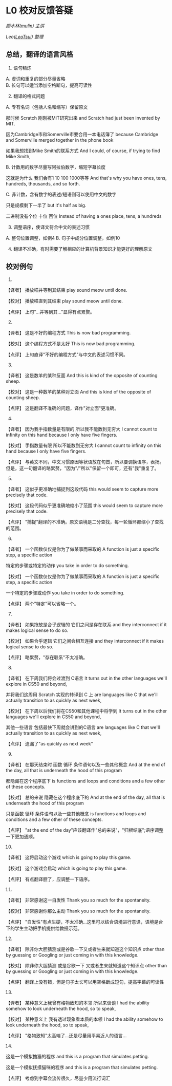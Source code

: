 # L0 校对反馈答疑

_颜木林([mulin](https://github.com/yanmulin)) 主讲_

_Leo([LeoTsui](https://www.github.com/LeoTsui)) 整理_

## 总结，翻译的语言风格

1. 语句精炼

A. 虚词和重复的部分尽量省略  
B. 长句可以适当添加空格断句，提高可读性

2. 翻译的格式问题

A. 专有名词（包括人名和缩写）保留原文

那时候 Scratch 刚刚被MIT研究出来
and Scratch had just been invented by MIT.

因为Cambridge市和Somerville市要合用一本电话簿了
because Cambridge and Somerville merged together in the phone book

如果我想找到Mike Smith的联系方式
And I could, of course, if trying to find Mike Smith,

B. 计数用的数字尽量写阿拉伯数字，缩短字幕长度

这就是为什么 我们会有1 10 100 1000等等
And that's why you have ones, tens, hundreds, thousands, and so forth.

C. 非计数，含有数字的表述/短语则可以使用中文的数字

只是规模剩下一半了
but it's half as big.

二进制没有个位 十位 百位
Instead of having a ones place, tens, a hundreds

3. 调整语序，使译文符合中文的表述习惯

A. 整句位置调整，如例4
B. 句子中成分位置调整，如例10

4. 翻译不准确，有时需要了解相应的计算机背景知识才能更好的理解原文

## 校对例句

1. 
【译者】
播放喵并等到其结束 
play sound meow until done.

【校对】
播放喵直到其结束
play sound meow until done.

【点评】
上句"...并等到其..."显得有点累赘。

2.
【译者】
这是不好的编程方式
This is now bad programming.

【校对】
这个编程方式不是太好
This is now bad programming.

【点评】
上句直译"不好的编程方式"与中文的表述习惯不同。

3. 
【译者】
这是数羊的某种反面
And this is kind of the opposite of counting sheep.

【校对】
这是一种数羊的某种对立面
And this is kind of the opposite of counting sheep.

【点评】
这是翻译不准确的问题，译作"对立面"更准确。

4. 
【译者】
因为我手指数量是有限的 所以我不能数到无穷大
I cannot count to infinity on this hand because I only have five fingers.

【校对】
手指数量有限 所以不能数到无穷大
I cannot count to infinity on this hand because I only have five fingers.

【点评】
与英文不同，中文习惯原因等状语放在句首，所以要调换语序，表扬。
但是，这一句翻译的略累赘，"因为"/"所以"保留一个即可，还有"我"重复了。

5. 
【译者】
这似乎更准确地捕捉到这段代码
this would seem to capture more precisely that code.

【校对】
这段代码似乎更准确地缩小了范围
this would seem to capture more precisely that code.

【点评】
"捕捉"翻译的不准确。原文语境是二分查找，每一轮循环都缩小了查找的范围。

6.
【译者】 
一个函数仅仅是你为了做某事而采取的
A function is just a specific step, a specific action

特定的步骤或特定的动作
you take in order to do something.

【校对】
一个函数仅仅是你为了做某事而采取的
A function is just a specific step, a specific action

一个特定的步骤或动作
you take in order to do something.

【点评】
 两个"特定"可以省略一个。

7.
【译者】
如果拖放是合乎逻辑的 它们之间是存在联系
and they interconnect if it makes logical sense to do so.

【校对】
如果合乎逻辑 它们之间会相互连接
and they interconnect if it makes logical sense to do so.

【点评】
 略累赘，"存在联系"不太准确。

8.
【译者】
在下周我们将会过渡到 C语言
It turns out in the other languages we'll explore in CS50 and beyond,

并将我们这周用 Scratch 实现的转译到 C 上
are languages like C that we'll actually transition to as quickly as next week,

【校对】
在下周以后我们将在CS50和其他课程中将学到
It turns out in the other languages we'll explore in CS50 and beyond,

其他一些语言 包括最快下周就会讲到的C语言
are languages like C that we'll actually transition to as quickly as next week,

【点评】
遗漏了"as quickly as next week"

9.
【译者】
在那天结束时 函数 循环 条件语句以及一些其他概念
And at the end of the day, all that is underneath the hood of this program

都隐藏在这个程序底下
is functions and loops and conditions and a few other of these concepts.

【校对】
总的来说 隐藏在这个程序底下的
And at the end of the day, all that is underneath the hood of this program

只是函数 循环 条件语句以及一些其他概念
is functions and loops and conditions and a few other of these concepts.

【点评】
"at the end of the day"应该翻译作"总的来说"，"归根结底";语序调整一下更加通顺。

10.
【译者】
这将启动这个游戏
which is going to play this game.

【校对】
这个游戏会启动
which is going to play this game.

【点评】
有点翻译腔了，应调整一下语序。


11.
【译者】
非常感谢这一自发性
Thank you so much for the spontaneity.

【校对】
非常感谢你那么主动
Thank you so much for the spontaneity.

【点评】
"自发性"有点生硬，不太准确...这里可以结合语境进行意译，语境是台下的学生主动把手机提供给教授示范。

12. 
【译者】
除非你大胆猜测或是谷歌一下又或者生来就知道这个知识点
other than by guessing or Googling or just coming in with this knowledge.

【校对】
除非你大胆猜测 或是谷歌一下 又或者生来就知道这个知识点
other than by guessing or Googling or just coming in with this knowledge.

【点评】
翻译上没有错，但是句子太长可以用空格断成短句，提高字幕的可读性

13.
【译者】
某种意义上我曾有格物致知的本领 所以来谈谈
I had the ability somehow to look underneath the hood, so to speak,

【校对】
某种意义上 我有透过现象看本质的本领
I had the ability somehow to look underneath the hood, so to speak,

【点评】
"格物致知"太高端了...还是尽量用平易近人的语言...

14.
这是一个模拟撸猫的程序 
and this is a program that simulates petting.

这是一个模拟抚摸猫咪的程序 
and this is a program that simulates petting.

【点评】
考虑到字幕会流传很久，尽量少用流行词汇
